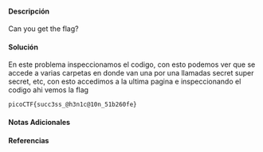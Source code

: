 #### Descripción

Can you get the flag? 

#### Solución 
En este problema inspeccionamos el codigo, con esto podemos ver que se accede a varias carpetas en donde van una por una llamadas secret super secret, etc, con esto accedimos a la ultima pagina e inspeccionando el codigo ahi vemos la flag

`picoCTF{succ3ss_@h3n1c@10n_51b260fe}`

#### Notas Adicionales

#### Referencias
